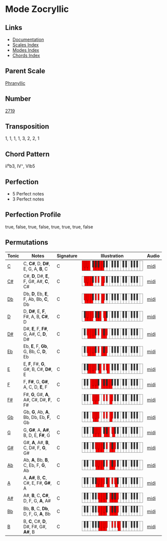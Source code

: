 # Mode Zocryllic

## Links

- [Documentation](README.md)
- [Scales Index](Scales.md)
- [Modes Index](Modes.md)
- [Chords Index](Chords.md)

## Parent Scale

[Phranyllic](ScalePhranyllic.md)

## Number

[2719](https://ianring.com/musictheory/scales/2719)

## Transposition

1, 1, 1, 1, 3, 2, 2, 1

## Chord Pattern

ii⁰b3, IV⁺, VIb5

## Perfection

- 5 Perfect notes
- 3 Perfect notes

## Perfection Profile

true, false, true, false, true, true, true, false

## Permutations

| Tonic | Notes | Signature | Illustration | Audio |
|-------|-------|-----------|--------------|-------|
| [C](ModeCNaturalZocryllic.md) | C, **C#**, D, **D#**, E, G, A, **B**, C | C | ![CNaturalZocryllic](ModeCNaturalZocryllic.png) | [midi](https://github.com/edipermadi/music/blob/main/docs/ModeCNaturalZocryllic.mid?raw=true) |
| [C#](ModeCSharpZocryllic.md) | C#, **D**, D#, **E**, F, G#, A#, **C**, C# | C | ![CSharpZocryllic](ModeCSharpZocryllic.png) | [midi](https://github.com/edipermadi/music/blob/main/docs/ModeCSharpZocryllic.mid?raw=true) |
| [Db](ModeDFlatZocryllic.md) | Db, **D**, Eb, **E**, F, Ab, Bb, **C**, Db | C | ![DFlatZocryllic](ModeDFlatZocryllic.png) | [midi](https://github.com/edipermadi/music/blob/main/docs/ModeDFlatZocryllic.mid?raw=true) |
| [D](ModeDNaturalZocryllic.md) | D, **D#**, E, **F**, F#, A, B, **C#**, D | C | ![DNaturalZocryllic](ModeDNaturalZocryllic.png) | [midi](https://github.com/edipermadi/music/blob/main/docs/ModeDNaturalZocryllic.mid?raw=true) |
| [D#](ModeDSharpZocryllic.md) | D#, **E**, F, **F#**, G, A#, C, **D**, D# | C | ![DSharpZocryllic](ModeDSharpZocryllic.png) | [midi](https://github.com/edipermadi/music/blob/main/docs/ModeDSharpZocryllic.mid?raw=true) |
| [Eb](ModeEFlatZocryllic.md) | Eb, **E**, F, **Gb**, G, Bb, C, **D**, Eb | C | ![EFlatZocryllic](ModeEFlatZocryllic.png) | [midi](https://github.com/edipermadi/music/blob/main/docs/ModeEFlatZocryllic.mid?raw=true) |
| [E](ModeENaturalZocryllic.md) | E, **F**, F#, **G**, G#, B, C#, **D#**, E | C | ![ENaturalZocryllic](ModeENaturalZocryllic.png) | [midi](https://github.com/edipermadi/music/blob/main/docs/ModeENaturalZocryllic.mid?raw=true) |
| [F](ModeFNaturalZocryllic.md) | F, **F#**, G, **G#**, A, C, D, **E**, F | C | ![FNaturalZocryllic](ModeFNaturalZocryllic.png) | [midi](https://github.com/edipermadi/music/blob/main/docs/ModeFNaturalZocryllic.mid?raw=true) |
| [F#](ModeFSharpZocryllic.md) | F#, **G**, G#, **A**, A#, C#, D#, **F**, F# | C | ![FSharpZocryllic](ModeFSharpZocryllic.png) | [midi](https://github.com/edipermadi/music/blob/main/docs/ModeFSharpZocryllic.mid?raw=true) |
| [Gb](ModeGFlatZocryllic.md) | Gb, **G**, Ab, **A**, Bb, Db, Eb, **F**, Gb | C | ![GFlatZocryllic](ModeGFlatZocryllic.png) | [midi](https://github.com/edipermadi/music/blob/main/docs/ModeGFlatZocryllic.mid?raw=true) |
| [G](ModeGNaturalZocryllic.md) | G, **G#**, A, **A#**, B, D, E, **F#**, G | C | ![GNaturalZocryllic](ModeGNaturalZocryllic.png) | [midi](https://github.com/edipermadi/music/blob/main/docs/ModeGNaturalZocryllic.mid?raw=true) |
| [G#](ModeGSharpZocryllic.md) | G#, **A**, A#, **B**, C, D#, F, **G**, G# | C | ![GSharpZocryllic](ModeGSharpZocryllic.png) | [midi](https://github.com/edipermadi/music/blob/main/docs/ModeGSharpZocryllic.mid?raw=true) |
| [Ab](ModeAFlatZocryllic.md) | Ab, **A**, Bb, **B**, C, Eb, F, **G**, Ab | C | ![AFlatZocryllic](ModeAFlatZocryllic.png) | [midi](https://github.com/edipermadi/music/blob/main/docs/ModeAFlatZocryllic.mid?raw=true) |
| [A](ModeANaturalZocryllic.md) | A, **A#**, B, **C**, C#, E, F#, **G#**, A | C | ![ANaturalZocryllic](ModeANaturalZocryllic.png) | [midi](https://github.com/edipermadi/music/blob/main/docs/ModeANaturalZocryllic.mid?raw=true) |
| [A#](ModeASharpZocryllic.md) | A#, **B**, C, **C#**, D, F, G, **A**, A# | C | ![ASharpZocryllic](ModeASharpZocryllic.png) | [midi](https://github.com/edipermadi/music/blob/main/docs/ModeASharpZocryllic.mid?raw=true) |
| [Bb](ModeBFlatZocryllic.md) | Bb, **B**, C, **Db**, D, F, G, **A**, Bb | C | ![BFlatZocryllic](ModeBFlatZocryllic.png) | [midi](https://github.com/edipermadi/music/blob/main/docs/ModeBFlatZocryllic.mid?raw=true) |
| [B](ModeBNaturalZocryllic.md) | B, **C**, C#, **D**, D#, F#, G#, **A#**, B | C | ![BNaturalZocryllic](ModeBNaturalZocryllic.png) | [midi](https://github.com/edipermadi/music/blob/main/docs/ModeBNaturalZocryllic.mid?raw=true) |

